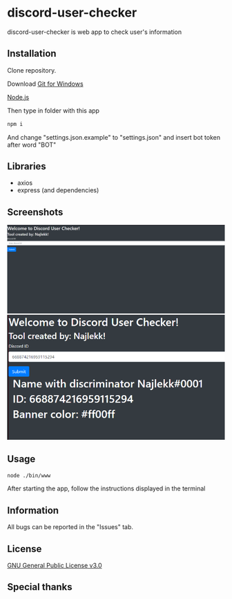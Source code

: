 # discord-user-checker

discord-user-checker is web app to check user's information

## Installation

Clone repository.

Download [Git for Windows](https://gitforwindows.org)

[Node.js](https://nodejs.org/en/download/)

Then type in folder with this app
```bash
npm i
```

And change "settings.json.example" to "settings.json" and insert bot token after word "BOT"

## Libraries

- axios
- express (and dependencies)

## Screenshots

![First image](./images/discord_user_checker_1.png)
![Second image](./images/discord_user_checker_2.png)

## Usage

```
node ./bin/www
```

After starting the app, follow the instructions displayed in the terminal

## Information

All bugs can be reported in the "Issues" tab.

## License
[GNU General Public License v3.0](https://choosealicense.com/licenses/gpl-3.0/)

## Special thanks

